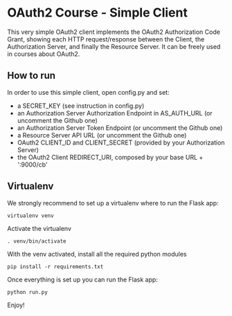 # OAuth2 Course - Simple Client

This very simple OAuth2 client implements the OAuth2 Authorization Code Grant, showing each HTTP request/response between the Client, the Authorization Server, and
finally the Resource Server. It can be freely used in courses about OAuth2.

## How to run

In order to use this simple client, open config.py and set:
- a SECRET_KEY (see instruction in config.py)
- an Authorization Server Authorization Endpoint in AS_AUTH_URL (or uncomment the Github one)
- an Authorization Server Token Endpoint (or uncomment the Github one)
- a Resource Server API URL (or uncomment the Github one)
- OAuth2 CLIENT_ID and CLIENT_SECRET (provided by your Authorization Server)
- the OAuth2 Client REDIRECT_URI, composed by your base URL + ':9000/cb'

## Virtualenv
We strongly recommend to set up a virtualenv where to run the Flask app:

```
virtualenv venv
```
Activate the virtualenv
```
. venv/bin/activate
```
With the venv activated, install all the required python modules
```
pip install -r requirements.txt
```

Once everything is set up you can run the Flask app:

```
python run.py
```

Enjoy!

